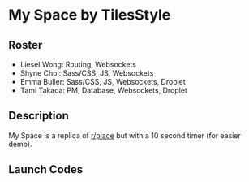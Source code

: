 # My Space by TilesStyle

## Roster
- Liesel Wong: Routing, Websockets  
- Shyne Choi: Sass/CSS, JS, Websockets  
- Emma Buller: Sass/CSS, JS, Websockets, Droplet  
- Tami Takada: PM, Database, Websockets, Droplet  

## Description
My Space is a replica of [r/place](https://www.reddit.com/r/place/) but with a 10 second timer (for easier demo).

## Launch Codes


